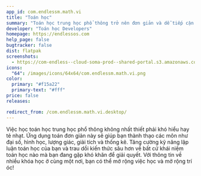 ```yaml
---
app_id: com.endlessm.math.vi
title: "Toán học"
summary: "Toán học trung học phổ thông trở nên đơn giản và dễ tiếp cận hơn"
developer: "Toán học Developers"
homepage: https://endlessos.com
help_page: false
bugtracker: false
dist: flatpak
screenshots:
  - https://com-endless--cloud-soma-prod--shared-portal.s3.amazonaws.com/apps.281.screenshots.6b406a52-a0ae-49fa-af0f-83fca340c78b_201810232009912222.png
icons:
  "64": /images/icons/64x64/com.endlessm.math.vi.png
color:
  primary: "#f15a22"
  primary-text: "#fff"
price: false
releases:

redirect_from: /com.endlessm.math.vi.desktop/
---
```


<p>Việc học toán học trung học phổ thông không nhất thiết phải khó hiểu hay tẻ nhạt. Ứng dụng toán đơn giản này sẽ giúp bạn thành thạo các môn như đại số, hình học, lượng giác, giải tích và thống kê. Tăng cường kỹ năng lập luận toán học của bạn và trau dồi kiến thức sâu hơn về bất cứ khái niệm toán học nào mà bạn đang gặp khó khăn để giải quyết. Với thông tin về nhiều khóa học ở cùng một nơi, bạn có thể mở rộng việc học và mở rộng trí óc!</p>